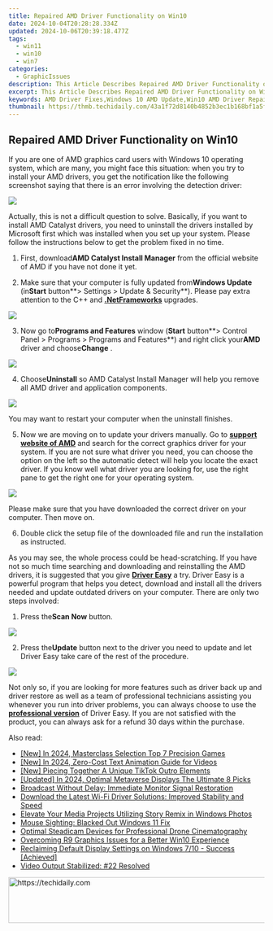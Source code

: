 ```yaml
---
title: Repaired AMD Driver Functionality on Win10
date: 2024-10-04T20:28:28.334Z
updated: 2024-10-06T20:39:18.477Z
tags:
  - win11
  - win10
  - win7
categories:
  - GraphicIssues
description: This Article Describes Repaired AMD Driver Functionality on Win10
excerpt: This Article Describes Repaired AMD Driver Functionality on Win10
keywords: AMD Driver Fixes,Windows 10 AMD Update,Win10 AMD Driver Repair,AMD Drivers Performance Enhancement,Windows AMD Functionality Fix,Optimized AMD Driver on Win10,Win10 Compatible AMD Drivers
thumbnail: https://thmb.techidaily.com/43a1f72d8140b4852b3ec1b168bf1a5fdf9e93b16a9fa8da6c72d7e20d694e32.jpg
---
```


## Repaired AMD Driver Functionality on Win10

If you are one of AMD graphics card users with Windows 10 operating system, which are many, you might face this situation: when you try to install your AMD drivers, you get the notification like the following screenshot saying that there is an error involving the detection driver:
  
![](https://images.drivereasy.com/wp-content/uploads/2016/11/failed-to-load-detection-driver.png)
  
 Actually, this is not a difficult question to solve. Basically, if you want to install AMD Catalyst drivers, you need to uninstall the drivers installed by Microsoft first which was installed when you set up your system. Please follow the instructions below to get the problem fixed in no time.
  
 1) First, download**AMD Catalyst Install Manager** from the official website of AMD if you have not done it yet.
  
 2) Make sure that your computer is fully updated from**Windows Update** (in**Start** button**\> Settings > Update & Security**). Please pay extra attention to the C++ and [**.NetFrameworks**](https://tools.techidaily.com/drivereasy/download/) upgrades.
  
![](https://images.drivereasy.com/wp-content/uploads/2016/11/check-for-update-in-windows-10-600x481.jpg)

 3) Now go to**Programs and Features** window (**Start** button**\> Control Panel > Programs > Programs and Features**) and right click your**AMD** driver and choose**Change** .
  
![](https://images.drivereasy.com/wp-content/uploads/2016/11/control-panel-programs-programs-and-features-change-amd.jpg)

 4) Choose**Uninstall** so AMD Catalyst Install Manager will help you remove all AMD driver and application components.
  
![](https://images.drivereasy.com/wp-content/uploads/2016/11/amd-catalyst-install-manager.jpg)
  
 You may want to restart your computer when the uninstall finishes.
  
 5) Now we are moving on to update your drivers manually. Go to **[support website of AMD](http://support.amd.com/en-us/download)**  and search for the correct graphics driver for your system. If you are not sure what driver you need, you can choose the option on the left so the automatic detect will help you locate the exact driver. If you know well what driver you are looking for, use the right pane to get the right one for your operating system.
  
![](https://images.drivereasy.com/wp-content/uploads/2016/11/support-website-of-amd.jpg)
  
 Please make sure that you have downloaded the correct driver on your computer. Then move on.
  
 6) Double click the setup file of the downloaded file and run the installation as instructed.
  
 As you may see, the whole process could be head-scratching. If you have not so much time searching and downloading and reinstalling the AMD drivers, it is suggested that you give [**Driver Easy**](https://tools.techidaily.com/drivereasy/download/) a try. Driver Easy is a powerful program that helps you detect, download and install all the drivers needed and update outdated drivers on your computer. There are only two steps involved:
  
 1) Press the**Scan Now** button.
  
![](https://images.drivereasy.com/wp-content/uploads/2017/04/img_58e899261a7fe.png)

 2) Press the**Update** button next to the driver you need to update and let Driver Easy take care of the rest of the procedure.
  
![](https://images.drivereasy.com/wp-content/uploads/2017/04/img_58e899330fa48.jpg)

 Not only so, if you are looking for more features such as driver back up and driver restore as well as a team of professional technicians assisting you whenever you run into driver problems, you can always choose to use the [**professional version**](https://tools.techidaily.com/drivereasy/download/) of Driver Easy. If you are not satisfied with the product, you can always ask for a refund 30 days within the purchase.

<ins class="adsbygoogle"
     style="display:block"
     data-ad-format="autorelaxed"
     data-ad-client="ca-pub-7571918770474297"
     data-ad-slot="1223367746"></ins>

<ins class="adsbygoogle"
     style="display:block"
     data-ad-client="ca-pub-7571918770474297"
     data-ad-slot="8358498916"
     data-ad-format="auto"
     data-full-width-responsive="true"></ins>

<span class="atpl-alsoreadstyle">Also read:</span>
<div><ul>
<li><a href="https://visual-screen-recording.techidaily.com/new-in-2024-masterclass-selection-top-7-precision-games/"><u>[New] In 2024, Masterclass Selection Top 7 Precision Games</u></a></li>
<li><a href="https://fox-info.techidaily.com/new-in-2024-zero-cost-text-animation-guide-for-videos/"><u>[New] In 2024, Zero-Cost Text Animation Guide for Videos</u></a></li>
<li><a href="https://tiktok-videos.techidaily.com/new-piecing-together-a-unique-tiktok-outro-elements/"><u>[New] Piecing Together A Unique TikTok Outro Elements</u></a></li>
<li><a href="https://fox-direct.techidaily.com/updated-in-2024-optimal-metaverse-displays-the-ultimate-8-picks/"><u>[Updated] In 2024, Optimal Metaverse Displays The Ultimate 8 Picks</u></a></li>
<li><a href="https://graphic-issues.techidaily.com/broadcast-without-delay-immediate-monitor-signal-restoration/"><u>Broadcast Without Delay: Immediate Monitor Signal Restoration</u></a></li>
<li><a href="https://win-dash.techidaily.com/1722977402388-download-the-latest-wi-fi-driver-solutions-improved-stability-and-speed/"><u>Download the Latest Wi-Fi Driver Solutions: Improved Stability and Speed</u></a></li>
<li><a href="https://article-tips.techidaily.com/elevate-your-media-projects-utilizing-story-remix-in-windows-photos/"><u>Elevate Your Media Projects Utilizing Story Remix in Windows Photos</u></a></li>
<li><a href="https://graphic-issues.techidaily.com/mouse-sighting-blacked-out-windows-11-fix/"><u>Mouse Sighting: Blacked Out Windows 11 Fix</u></a></li>
<li><a href="https://extra-information.techidaily.com/optimal-steadicam-devices-for-professional-drone-cinematography/"><u>Optimal Steadicam Devices for Professional Drone Cinematography</u></a></li>
<li><a href="https://graphic-issues.techidaily.com/overcoming-r9-graphics-issues-for-a-better-win10-experience/"><u>Overcoming R9 Graphics Issues for a Better Win10 Experience</u></a></li>
<li><a href="https://graphic-issues.techidaily.com/reclaiming-default-display-settings-on-windows-710-success-achieved/"><u>Reclaiming Default Display Settings on Windows 7/10 - Success [Achieved]</u></a></li>
<li><a href="https://graphic-issues.techidaily.com/video-output-stabilized-22-resolved/"><u>Video Output Stabilized: #22 Resolved</u></a></li>
</ul></div>

<!-- affiliate ads begin -->
<a href="https://imp.i357552.net/c/5597632/1030380/11832" target="_top" id="1030380">
  <img src="//a.impactradius-go.com/display-ad/11832-1030380" border="0" alt="https://techidaily.com" width="720" height="90"/>
</a>
<img height="0" width="0" src="https://imp.i357552.net/i/5597632/1030380/11832" style="position:absolute;visibility:hidden;" border="0" />
<!-- affiliate ads end -->

